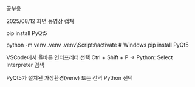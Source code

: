 공부용

2025/08/12
화면 동영상 캡쳐

pip install PyQt5

python -m venv .venv
.venv\Scripts\activate  # Windows
pip install PyQt5


VSCode에서 올바른 인터프리터 선택
Ctrl + Shift + P → Python: Select Interpreter 검색

PyQt5가 설치된 가상환경(venv) 또는 전역 Python 선택


